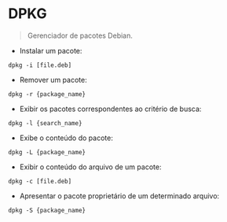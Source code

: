 # DPKG

> Gerenciador de pacotes Debian.

- Instalar um pacote:

`dpkg -i [file.deb]`

- Remover um pacote:

`dpkg -r {package_name}`

- Exibir os pacotes correspondentes ao critério de busca:

`dpkg -l {search_name}`

- Exibe o conteúdo do pacote:

`dpkg -L {package_name}`

- Exibir o conteúdo do arquivo de um pacote:

`dpkg -c [file.deb]`

- Apresentar o pacote proprietário de um determinado arquivo:

`dpkg -S {package_name}`